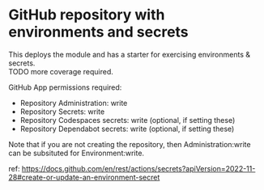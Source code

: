# GitHub repository with environments and secrets

This deploys the module and has a starter for exercising environments & secrets.  
TODO more coverage required.

GitHub App permissions required:

- Repository Administration: write
- Repository Secrets: write
- Repository Codespaces secrets: write (optional, if setting these)
- Repository Dependabot secrets: write (optional, if setting these)

Note that if you are not creating the repository, then Administration:write can
be subsituted for Environment:write.

ref: <https://docs.github.com/en/rest/actions/secrets?apiVersion=2022-11-28#create-or-update-an-environment-secret>
